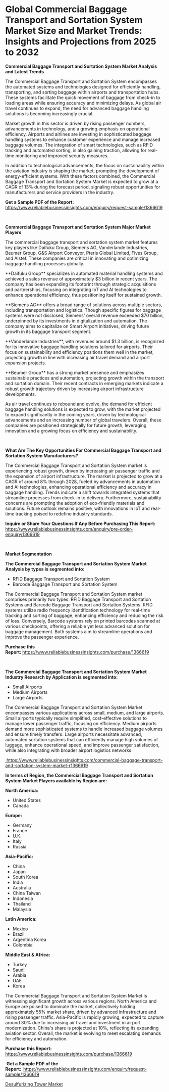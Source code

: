 <p><h1>Global Commercial Baggage Transport and Sortation System Market Size and Market Trends: Insights and Projections from 2025 to 2032</h1></p><p><strong>Commercial Baggage Transport and Sortation System Market Analysis and Latest Trends</strong></p>
<p><p>The Commercial Baggage Transport and Sortation System encompasses the automated systems and technologies designed for efficiently handling, transporting, and sorting baggage within airports and transportation hubs. These systems facilitate the quick movement of baggage from check-in to loading areas while ensuring accuracy and minimizing delays. As global air travel continues to expand, the need for advanced baggage handling solutions is becoming increasingly crucial.</p><p>Market growth in this sector is driven by rising passenger numbers, advancements in technology, and a growing emphasis on operational efficiency. Airports and airlines are investing in sophisticated baggage handling systems to enhance customer experience and manage increased baggage volumes. The integration of smart technologies, such as RFID tracking and automated sorting, is also gaining traction, allowing for real-time monitoring and improved security measures.</p><p>In addition to technological advancements, the focus on sustainability within the aviation industry is shaping the market, prompting the development of energy-efficient systems. With these factors combined, the Commercial Baggage Transport and Sortation System Market is expected to grow at a CAGR of 13% during the forecast period, signaling robust opportunities for manufacturers and service providers in the industry.</p></p>
<p><strong>Get a Sample PDF of the Report:&nbsp;</strong> <a href="https://www.reliablebusinessinsights.com/enquiry/request-sample/1366619?utm_campaign=2953&utm_medium=2&utm_source=Github&utm_content=ia&utm_term=22032025&utm_id=commercial-baggage-transport-and-sortation-system">https://www.reliablebusinessinsights.com/enquiry/request-sample/1366619</a></p>
<p>&nbsp;</p>
<p><strong>Commercial Baggage Transport and Sortation System Major Market Players</strong></p>
<p><p>The commercial baggage transport and sortation system market features key players like Daifuku Group, Siemens AG, Vanderlande Industries, Beumer Group, G&S Airport Conveyor, Pteris Global Limited, Fives Group, and Alstef. These companies are critical in innovating and optimizing baggage handling processes globally.</p><p>**Daifuku Group** specializes in automated material handling systems and achieved a sales revenue of approximately $3 billion in recent years. The company has been expanding its footprint through strategic acquisitions and partnerships, focusing on integrating IoT and AI technologies to enhance operational efficiency, thus positioning itself for sustained growth.</p><p>**Siemens AG** offers a broad range of solutions across multiple sectors, including transportation and logistics. Though specific figures for baggage systems were not disclosed, Siemens' overall revenue exceeded $70 billion, underpinned by its investments in digitalization and automation. The company aims to capitalize on Smart Airport initiatives, driving future growth in its baggage transport segment.</p><p>**Vanderlande Industries**, with revenues around $1.3 billion, is recognized for its innovative baggage handling solutions tailored for airports. Their focus on sustainability and efficiency positions them well in the market, projecting growth in line with increasing air travel demand and airport expansion projects.</p><p>**Beumer Group** has a strong market presence and emphasizes sustainable practices and automation, projecting growth within the transport and sortation domain. Their recent contracts in emerging markets indicate a robust growth trajectory driven by increasing airport infrastructure developments.</p><p>As air travel continues to rebound and evolve, the demand for efficient baggage handling solutions is expected to grow, with the market projected to expand significantly in the coming years, driven by technological advancements and an increasing number of global travelers. Overall, these companies are positioned strategically for future growth, leveraging innovation and a growing focus on efficiency and sustainability.</p></p>
<p>&nbsp;</p>
<p><strong>What Are The Key Opportunities For Commercial Baggage Transport and Sortation System Manufacturers?</strong></p>
<p><p>The Commercial Baggage Transport and Sortation System market is experiencing robust growth, driven by increasing air passenger traffic and the expansion of airport infrastructure. The market is projected to grow at a CAGR of around 8% through 2028, fueled by advancements in automation and AI technologies, enhancing operational efficiency and accuracy in baggage handling. Trends indicate a shift towards integrated systems that streamline processes from check-in to delivery. Furthermore, sustainability concerns are prompting the adoption of eco-friendly materials and solutions. Future outlook remains positive, with innovations in IoT and real-time tracking poised to redefine industry standards.</p></p>
<p><strong>Inquire or Share Your Questions If Any Before Purchasing This Report:</strong> <a href="https://www.reliablebusinessinsights.com/enquiry/pre-order-enquiry/1366619?utm_campaign=2953&utm_medium=2&utm_source=Github&utm_content=ia&utm_term=22032025&utm_id=commercial-baggage-transport-and-sortation-system">https://www.reliablebusinessinsights.com/enquiry/pre-order-enquiry/1366619</a></p>
<p>&nbsp;</p>
<p><strong>Market Segmentation</strong></p>
<p><strong>The Commercial Baggage Transport and Sortation System Market Analysis by types is segmented into:</strong></p>
<p><ul><li>RFID Baggage Transport and Sortation System</li><li>Barcode Baggage Transport and Sortation System</li></ul></p>
<p><p>The Commercial Baggage Transport and Sortation System market comprises primarily two types: RFID Baggage Transport and Sortation Systems and Barcode Baggage Transport and Sortation Systems. RFID systems utilize radio frequency identification technology for real-time tracking and sorting of baggage, enhancing efficiency and reducing the risk of loss. Conversely, Barcode systems rely on printed barcodes scanned at various checkpoints, offering a reliable yet less advanced solution for baggage management. Both systems aim to streamline operations and improve the passenger experience.</p></p>
<p><strong>Purchase this Report:&nbsp;</strong><a href="https://www.reliablebusinessinsights.com/purchase/1366619?utm_campaign=2953&utm_medium=2&utm_source=Github&utm_content=ia&utm_term=22032025&utm_id=commercial-baggage-transport-and-sortation-system">https://www.reliablebusinessinsights.com/purchase/1366619</a></p>
<p>&nbsp;</p>
<p><strong>The Commercial Baggage Transport and Sortation System Market Industry Research by Application is segmented into:</strong></p>
<p><ul><li>Small Airports</li><li>Medium Airports</li><li>Large Airports</li></ul></p>
<p><p>The Commercial Baggage Transport and Sortation System Market encompasses various applications across small, medium, and large airports. Small airports typically require simplified, cost-effective solutions to manage lower passenger traffic, focusing on efficiency. Medium airports demand more sophisticated systems to handle increased baggage volumes and ensure timely transfers. Large airports necessitate advanced, automated sortation systems that can efficiently manage high volumes of luggage, enhance operational speed, and improve passenger satisfaction, while also integrating with broader airport logistics networks.</p></p>
<p><a href="https://www.reliablebusinessinsights.com/commercial-baggage-transport-and-sortation-system-market-r1366619?utm_campaign=2953&utm_medium=2&utm_source=Github&utm_content=ia&utm_term=22032025&utm_id=commercial-baggage-transport-and-sortation-system">&nbsp;https://www.reliablebusinessinsights.com/commercial-baggage-transport-and-sortation-system-market-r1366619</a></p>
<p><strong>In terms of Region, the Commercial Baggage Transport and Sortation System Market Players available by Region are:</strong></p>
<p>
    <p> <strong> North America: </strong>
        <ul>
            <li>United States</li>
            <li>Canada</li>
        </ul>
        </p> 
    <p> <strong> Europe: </strong>
        <ul>
            <li>Germany</li>
            <li>France</li>
            <li>U.K.</li>
            <li>Italy</li>
            <li>Russia</li>
        </ul>
        </p> 
    <p> <strong> Asia-Pacific: </strong>
        <ul>
            <li>China</li>
            <li>Japan</li>
            <li>South Korea</li>
            <li>India</li>
            <li>Australia</li>
            <li>China Taiwan</li>
            <li>Indonesia</li>
            <li>Thailand</li>
            <li>Malaysia</li>
        </ul>
        </p> 
    <p> <strong> Latin America: </strong>
        <ul>
            <li>Mexico</li>
            <li>Brazil</li>
            <li>Argentina Korea</li>
            <li>Colombia</li>
        </ul>
        </p> 
    <p> <strong> Middle East & Africa: </strong>
        <ul>
            <li>Turkey</li>
            <li>Saudi</li>
            <li>Arabia</li>
            <li>UAE</li>
            <li>Korea</li>
        </ul>
    </p>
    </p>
<p><p>The Commercial Baggage Transport and Sortation System Market is witnessing significant growth across various regions. North America and Europe are poised to dominate the market, collectively holding approximately 55% market share, driven by advanced infrastructure and rising passenger traffic. Asia-Pacific is rapidly growing, expected to capture around 30% due to increasing air travel and investment in airport modernization. China's share is projected at 10%, reflecting its expanding aviation sector. Overall, the market is evolving to meet escalating demands for efficiency and automation.</p></p>
<p><strong>Purchase this Report: </strong><a href="https://www.reliablebusinessinsights.com/purchase/1366619?utm_campaign=2953&utm_medium=2&utm_source=Github&utm_content=ia&utm_term=22032025&utm_id=commercial-baggage-transport-and-sortation-system">https://www.reliablebusinessinsights.com/purchase/1366619</a></p>
<p>&nbsp;<strong>Get a Sample PDF of the Report:&nbsp;&nbsp;</strong><a href="https://www.reliablebusinessinsights.com/enquiry/request-sample/1366619?utm_campaign=2953&utm_medium=2&utm_source=Github&utm_content=ia&utm_term=22032025&utm_id=commercial-baggage-transport-and-sortation-system">https://www.reliablebusinessinsights.com/enquiry/request-sample/1366619</a></p>
<p><strong></strong></p>
<p><p><a href="https://github.com/WashimHussain441/Market-Research-Report-List-2/blob/main/desulfurizing-tower-market.md?utm_campaign=2953&utm_medium=2&utm_source=Github&utm_content=ia&utm_term=22032025&utm_id=commercial-baggage-transport-and-sortation-system">Desulfurizing Tower Market</a></p></p>